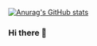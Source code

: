 [![Anurag's GitHub stats](https://github-readme-stats.vercel.app/api?username=dolbolesya)](https://github.com/dolbolesya/github-readme-stats)


### Hi there 👋

<!--
**dolbolesya/dolbolesya** is a ✨ _special_ ✨ repository because its `README.md` (this file) appears on your GitHub profile.

Here are some ideas to get you started:

- 🔭 I’m currently working on ...
- 🌱 I’m currently learning ...
- 👯 I’m looking to collaborate on ...
- 🤔 I’m looking for help with ...
- 💬 Ask me about ...
- 📫 How to reach me: ...
- 😄 Pronouns: ...
- ⚡ Fun fact: ...
-->
